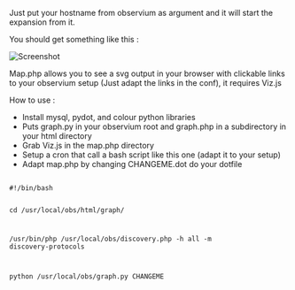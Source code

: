 Just put your hostname from observium as argument and it will start the expansion from it.

You should get something like this :

![Screenshot](https://raw.githubusercontent.com/mathieupoussin/observium_map_generator/master/screen.png)

Map.php allows you to see a svg output in your browser with clickable links to your observium setup (Just adapt the links in the conf), it requires Viz.js

How to use : 

- Install mysql, pydot, and colour python libraries
- Puts graph.py in your observium root and graph.php in a subdirectory in your html directory
- Grab Viz.js in the map.php directory
- Setup a cron that call a bash script like this one (adapt it to your setup)
- Adapt map.php by changing CHANGEME.dot do your dotfile

<code>
#!/bin/bash

cd /usr/local/obs/html/graph/

/usr/bin/php /usr/local/obs/discovery.php -h all -m discovery-protocols

python /usr/local/obs/graph.py CHANGEME
</code>
